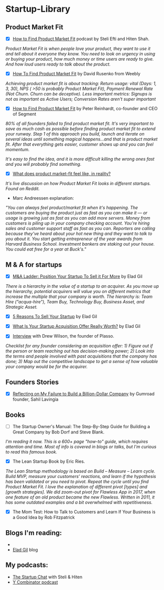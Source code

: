 # Startup-Library

## Product Market Fit
* [x] [How to Find Product Market Fit](https://thestartupchat.com/ep371/) podcast by Steli Efti and Hiten Shah.

_Product Market Fit is when people love your product, they want to use it and tell about it everyone they know. You need to look on urgency in using or buying your product, how much money or time users are ready to give. And how loud users ready to talk about the product._

* [x] [How To Find Product Market Fit](https://www.youtube.com/watch?v=0LNQxT9LvM0&t=3000s) by David Rusenko from Weebly

_Achieving product market fit is about tracking: Return usage: vital (Days: 1, 3, 30), NPS ( >50 is probably Product Market Fit), Payment Renewal Rate (Not Churn. Churn can be deceptive). Less important metrics: Signups is not as important as Active Users; Conversion Rates aren't super important_

* [x] [How to Find Product Market Fit](https://www.youtube.com/watch?v=_6pl5GG8RQ4) by Peter Reinhardt, co-founder and CEO of Segment

_80% of all founders failed to find product market fit. It's very important to save as much cash as possible before finding product market fit to extend your runway. Step 1 of this approach you build, launch and iterate on several ideas until something magical happens…and that is product market fit.  After that everything gets easier, customer shows up and you can feel momentum._ 

_It's easy to find the idea, and it is more difficult killing the wrong ones fast and you will probably find something._ 

* [x] [What does product market-fit feel like, in reality?](https://www.reddit.com/r/startups/comments/8nudnl/what_does_product_marketfit_feel_like_in_reality/)

_It's live discussion on how Product Market Fit looks in different startups. Found on Reddit._


* Marc Andreessen explanation:

_"You can always feel product/market fit when it's happening. The customers are buying the product just as fast as you can make it — or usage is growing just as fast as you can add more servers. Money from customers is piling up in your company checking account. You're hiring sales and customer support staff as fast as you can. Reporters are calling because they've heard about your hot new thing and they want to talk to you about it. You start getting entrepreneur of the year awards from Harvard Business School. Investment bankers are staking out your house. You could eat free for a year at Buck's."_

## M & A for startups
* [x] [M&A Ladder: Position Your Startup To Sell it For More](http://blog.eladgil.com/2011/01/m-ladder-position-your-startup-to-sell.html) by Elad Gil

_There is a hierarchy in the value of a startup to an acquirer. As you move up the hierarchy, potential acquirers will value you on different metrics that increase the multiple that your company is worth. The hierarchy is: Team Hire ("acqua-hire"), Team Buy, Technology Buy, Business Asset, and Strategic Asset._

* [x] [5 Reasons To Sell Your Startup](http://blog.eladgil.com/2011/08/5-reasons-to-sell-your-startup.html) by Elad Gil
* [x] [What Is Your Startup Acquisition Offer Really Worth?](http://blog.eladgil.com/2011/08/what-is-your-startup-acquisition-offer.html) by Elad Gil

* [x] [Interview](https://angel.co/blog/plasso-founder-on-scaling-and-selling-a-startup) with Drew Wilson, the founder of Plasso.

_Checklist for any founder considering an acquisition offer: 1) Figure out if the person or team reaching out has decision-making power; 2) Look into the terms and people involved with past acquisitions that the company has done; 3) Map out the competitive landscape to get a sense of how valuable your company would be for the acquirer._

## Founders Stories

* [x] [Reflecting on My Failure to Build a Billion-Dollar Company](https://medium.com/@shl/reflecting-on-my-failure-to-build-a-billion-dollar-company-b0c31d7db0e7) by Gumroad founder, Sahil Lavingia

## Books

* [ ] The Startup Owner's Manual: The Step-By-Step Guide for Building a Great Company by Bob Dorf and Steve Blank.

_I'm reading it now. This is a 600+ page "how-to" guide, which requires attention and time. Most of info is covered in blogs or talks, but I'm curious to read this famous book._ 

* [x] The Lean Startup Book by Eric Ries.

_The Lean Startup methodology is based on Build – Measure – Learn cycle. Build MVP, measure your customers’ reactions, and learn if the hypothesis has been validated or you need to pivot. Repeat the cycle until you find Product Market Fit. I love the explanation of different pivot [types] and [growth strategies]. We did zoom-out pivot for Flawless App in 2017, when one feature of an old product became the new Flawless. Written in 2011, it has some outdated examples and a bit overwhelmed with repetitiveness._

* [x] The Mom Test: How to Talk to Customers and Learn If Your Business is a Good Idea by Rob Fitzpatrick

## Blogs I'm reading:

*
* [Elad Gil](http://blog.eladgil.com/) blog

## My podcasts:

* [The Startup Chat](https://thestartupchat.com/) with Steli & Hiten
* [Y Combinator podcast](https://blog.ycombinator.com/category/podcast/)

